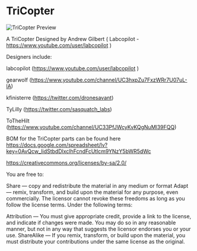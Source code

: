 TriCopter
=========

![TriCopter Preview](https://pbs.twimg.com/media/Bi4RpuhIcAAFpA0.jpg)

A TriCopter Designed by Andrew Gilbert ( Labcopilot - https://www.youtube.com/user/labcopilot )

Designers include:

labcopilot (https://www.youtube.com/user/labcopilot )

gearwolf (https://www.youtube.com/channel/UC3hxpZu7FxzWRr7U07uL-lA)

kfinisterre (https://twitter.com/dronesavant)

TyLilly (https://twitter.com/sasquatch_labs)

ToTheHilt (https://www.youtube.com/channel/UC33PfJWcyKvKQgNuMl39FQQ)


BOM for the TriCopter parts can be found here https://docs.google.com/spreadsheet/lv?key=0AvQcw_IidStbdDlxclhFcndFcUtlcm9YNzY5bWR5dWc

https://creativecommons.org/licenses/by-sa/2.0/

You are free to:

Share — copy and redistribute the material in any medium or format Adapt — remix, transform, and build upon the material for any purpose, even commercially. The licensor cannot revoke these freedoms as long as you follow the license terms. Under the following terms:

Attribution — You must give appropriate credit, provide a link to the license, and indicate if changes were made. You may do so in any reasonable manner, but not in any way that suggests the licensor endorses you or your use. ShareAlike — If you remix, transform, or build upon the material, you must distribute your contributions under the same license as the original.
